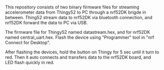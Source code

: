 This repository consists of two binary firmware files for streaming accelerometer data from Thingy52 to PC through a nrf52DK brigde in between. Thing52 stream data to nrf52DK via bluetooth connection, and nrf52DK forward the data to PC via USB.

The firmware file for Thingy52 named datastream.hex, and for nrf52DK named central_uart.hex.
Flash the device using "Programmer" tool in "nrf Connect for Desktop".

After flashing the devices, hold the button on Thingy for 5 sec until it turn to red. Then it auto connects and transfers data to the nrf52DK board, and LED flash quickly in red.

